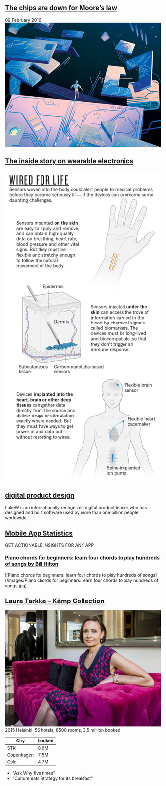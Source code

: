 ## [The chips are down for Moore’s law](http://www.nature.com/news/the-chips-are-down-for-moore-s-law-1.19338)
09 February 2016
![nature-cover-animation](/images/nature-cover-animation.gif)

## [The inside story on wearable electronics](http://www.nature.com/news/the-inside-story-on-wearable-electronics-1.18906)
![sensors-graphic-online](/images/sensors-graphic-online.jpg)

## [digital product design](http://www.lukew.com/ff/)
LukeW is an internationally recognized digital product leader who has designed and built software used by more than one billion people worldwide.

## [Mobile App Statistics](http://www.mobbo.com/)
GET ACTIONABLE INSIGHTS FOR ANY APP

### [Piano chords for beginners: learn four chords to play hundreds of songs by Bill Hilton](https://www.youtube.com/watch?v=gmvwZRwn-j0)
![Piano chords for beginners: learn four chords to play hundreds of songs](/images/Piano chords for beginners: learn four chords to play hundreds of songs.jpg)


## [Laura Tarkka – Kämp Collection ](https://www.hs.fi/raha/a1463111873874)
![LauraTarkka](/images/LauraTarkka.png)
2015 Helsinki: 56 hotels, 8500 rooms, 3.5 million booked

City|booked
---|---
STK|8.6M
Copenhagen|7.5M
Oslo|4.7M

* "Ask Why five times"
* "Culture eats Strategy for its breakfast"
